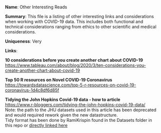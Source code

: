 **Name**: Other Interesting Reads

**Summary**: This file is a listing of other interesting links and considerations when working with COVID-19 data. This includes both functional and technical considerations ranging from ethics to other scientific and medical considerations.


**Uniqueness**: Very

**Links**:

**10 considerations before you create another chart about COVID-19**<br />
https://www.tableau.com/about/blog/2020/3/ten-considerations-you-create-another-chart-about-covid-19

**Top 50 R resources on Novel COVID-19 Coronavirus**<br />
https://towardsdatascience.com/top-5-r-resources-on-covid-19-coronavirus-1d4c8df6d85f

**Tidying the John Hopkins Covid-19 data - how to article**<br />
https://www.r-bloggers.com/tidying-the-john-hopkins-covid-19-data/<br />
       Note: the path to the JHU datasets used in this article has been deprecated and would required rework given the new datastructure.<br />
Tidy format has been done by RamiKrispin found in the Datasets folder in this repo or [directly linked here](https://github.com/RamiKrispin/coronavirus-csv)<br />

